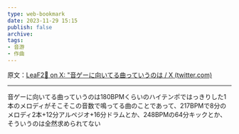 ```yaml
---
type: web-bookmark
date: 2023-11-29 15:15
publish: false
archive: 
tags: 
- 音游
- 作曲
---
```

原文：[LeaF2🥀 on X: "音ゲーに向いてる曲っていうのは / X (twitter.com)](https://twitter.com/7eaFwi/status/1728038143469986252)

---

音ゲーに向いてる曲っていうのは180BPMくらいのハイテンポではっきりした1本のメロディがそこそこの音数で鳴ってる曲のことであって、217BPMで8分のメロディ2本+12分アルペジオ+16分ドラムとか、248BPMの64分キックとか、そういうのは全然求められてない
